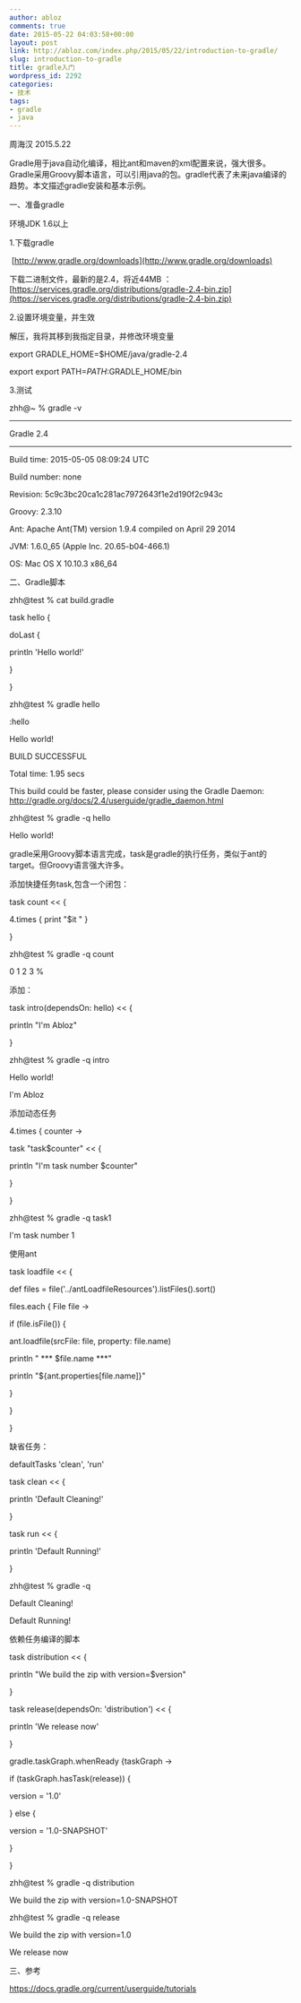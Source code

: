 ```yaml
---
author: abloz
comments: true
date: 2015-05-22 04:03:58+00:00
layout: post
link: http://abloz.com/index.php/2015/05/22/introduction-to-gradle/
slug: introduction-to-gradle
title: gradle入门
wordpress_id: 2292
categories:
- 技术
tags:
- gradle
- java
---
```


周海汉 2015.5.22




Gradle用于java自动化编译，相比ant和maven的xml配置来说，强大很多。Gradle采用Groovy脚本语言，可以引用java的包。gradle代表了未来java编译的趋势。本文描述gradle安装和基本示例。







一、准备gradle







环境JDK 1.6以上










1.下载gradle




 [http://www.gradle.org/downloads](http://www.gradle.org/downloads)




下载二进制文件，最新的是2.4，将近44MB ：[https://services.gradle.org/distributions/gradle-2.4-bin.zip](https://services.gradle.org/distributions/gradle-2.4-bin.zip)







2.设置环境变量，并生效




解压，我将其移到我指定目录，并修改环境变量




export GRADLE_HOME=$HOME/java/gradle-2.4




export export PATH=$PATH:$GRADLE_HOME/bin







3.测试




zhh@~ % gradle -v







------------------------------------------------------------




Gradle 2.4




------------------------------------------------------------







Build time: 2015-05-05 08:09:24 UTC




Build number: none




Revision: 5c9c3bc20ca1c281ac7972643f1e2d190f2c943c







Groovy: 2.3.10




Ant: Apache Ant(TM) version 1.9.4 compiled on April 29 2014




JVM: 1.6.0_65 (Apple Inc. 20.65-b04-466.1)




OS: Mac OS X 10.10.3 x86_64







二、Gradle脚本




zhh@test % cat build.gradle




task hello {




doLast {




println 'Hello world!'




}




}




zhh@test % gradle hello




:hello




Hello world!







BUILD SUCCESSFUL







Total time: 1.95 secs







This build could be faster, please consider using the Gradle Daemon: http://gradle.org/docs/2.4/userguide/gradle_daemon.html




zhh@test % gradle -q hello




Hello world!







gradle采用Groovy脚本语言完成，task是gradle的执行任务，类似于ant的target。但Groovy语言强大许多。










添加快捷任务task,包含一个闭包：




task count << {




4.times { print "$it " }




}







zhh@test % gradle -q count




0 1 2 3 %







添加：




task intro(dependsOn: hello) << {




println "I'm Abloz"




}




zhh@test % gradle -q intro




Hello world!




I'm Abloz







添加动态任务




4.times { counter ->




task "task$counter" << {




println "I'm task number $counter"




}




}




zhh@test % gradle -q task1




I'm task number 1







使用ant




task loadfile << {




def files = file('../antLoadfileResources').listFiles().sort()




files.each { File file ->




if (file.isFile()) {




ant.loadfile(srcFile: file, property: file.name)




println " *** $file.name ***"




println "${ant.properties[file.name]}"




}




}




}







缺省任务：




defaultTasks 'clean', 'run'







task clean << {




println 'Default Cleaning!'




}







task run << {




println 'Default Running!'




}




zhh@test % gradle -q




Default Cleaning!




Default Running!







依赖任务编译的脚本




task distribution << {




println "We build the zip with version=$version"




}







task release(dependsOn: 'distribution') << {




println 'We release now'




}







gradle.taskGraph.whenReady {taskGraph ->




if (taskGraph.hasTask(release)) {




version = '1.0'




} else {




version = '1.0-SNAPSHOT'




}




}







zhh@test % gradle -q distribution




We build the zip with version=1.0-SNAPSHOT




zhh@test % gradle -q release




We build the zip with version=1.0




We release now







三、参考




https://docs.gradle.org/current/userguide/tutorials
